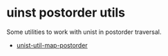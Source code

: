 # uinst postorder utils

Some utilities to work with unist in postorder traversal.

- [unist-util-map-postorder](./packages/unist-util-map-postorder/)
